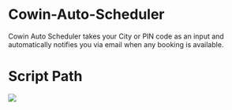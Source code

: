 # Cowin-Auto-Scheduler

Cowin Auto Scheduler takes your City or PIN code as an input and automatically notifies you via email when any booking is available.


# Script Path

[![](https://mermaid.ink/img/eyJjb2RlIjoiXG5ncmFwaFxuQSgoU3RhcnQpKSAtLT4gQihFbnRlciBFbWFpbCBmb3IgR2V0dGluZyBOb3RpZmljYXRpb24pXG5CIC0tPiBDKEVudGVyIFBob25lIE51bWJlciBGb3IgR2V0dGluZyBPVFApXG5DIC0tPiBEe1NlbGVjdH1cbkQgLS0gU2VhcmNoIEJ5IENpdHkgLS0-IEUoRW50ZXIgU3RhdGUgQ29kZSlcbkUgLS0-IEYoRW50ZXIgQ2l0eSBDb2RlKVxuRiAtLT4gRyhFbnRlciBQcmVmZmVyZWQgUGluY29kZXMpXG5cbkQgLS0gU2VhcmNoIEJ5IFBJTiAtLT4gSChFbnRlciBQaW5jb2RlKVxuXG5HIC0tPiBJKChXYWl0IHVudGlsIEZvdW5kKSlcbkggLS0-IElcbkkgLS0gRm91bmQgQ2VudGVycyAtLT4gSihTZWxlY3QgQ2VudGVyIGJ5IGl0cyBJbmRleCBUbyBCb29rIEFwcG9pbnRtZW50KVxuSiAtLT4gSyhFbnRlciBPVFAgdGhhdCBjYW1lIG9uIHlvdXIgcGhvbmUpXG5LIC0tPiBMKFNlbGVjdCB0aGUgUGVyc29uIGJ5IEluZGV4KVxuTCAtLT4gTShFbnRlciBDYXB0Y2hhKVxuTSAtLT4gTigoQ2hpbmcgQ2hvbmcgTUYuIFlvdXIgQXBwb2ludG1lbnQgaXMgU2NoZWR1bGVkKSlcbiIsIm1lcm1haWQiOnsidGhlbWUiOiJkZWZhdWx0In0sInVwZGF0ZUVkaXRvciI6ZmFsc2V9)](https://mermaid-js.github.io/mermaid-live-editor/#/edit/eyJjb2RlIjoiXG5ncmFwaFxuQSgoU3RhcnQpKSAtLT4gQihFbnRlciBFbWFpbCBmb3IgR2V0dGluZyBOb3RpZmljYXRpb24pXG5CIC0tPiBDKEVudGVyIFBob25lIE51bWJlciBGb3IgR2V0dGluZyBPVFApXG5DIC0tPiBEe1NlbGVjdH1cbkQgLS0gU2VhcmNoIEJ5IENpdHkgLS0-IEUoRW50ZXIgU3RhdGUgQ29kZSlcbkUgLS0-IEYoRW50ZXIgQ2l0eSBDb2RlKVxuRiAtLT4gRyhFbnRlciBQcmVmZmVyZWQgUGluY29kZXMpXG5cbkQgLS0gU2VhcmNoIEJ5IFBJTiAtLT4gSChFbnRlciBQaW5jb2RlKVxuXG5HIC0tPiBJKChXYWl0IHVudGlsIEZvdW5kKSlcbkggLS0-IElcbkkgLS0gRm91bmQgQ2VudGVycyAtLT4gSihTZWxlY3QgQ2VudGVyIGJ5IGl0cyBJbmRleCBUbyBCb29rIEFwcG9pbnRtZW50KVxuSiAtLT4gSyhFbnRlciBPVFAgdGhhdCBjYW1lIG9uIHlvdXIgcGhvbmUpXG5LIC0tPiBMKFNlbGVjdCB0aGUgUGVyc29uIGJ5IEluZGV4KVxuTCAtLT4gTShFbnRlciBDYXB0Y2hhKVxuTSAtLT4gTigoQ2hpbmcgQ2hvbmcgTUYuIFlvdXIgQXBwb2ludG1lbnQgaXMgU2NoZWR1bGVkKSlcbiIsIm1lcm1haWQiOnsidGhlbWUiOiJkZWZhdWx0In0sInVwZGF0ZUVkaXRvciI6ZmFsc2V9)
